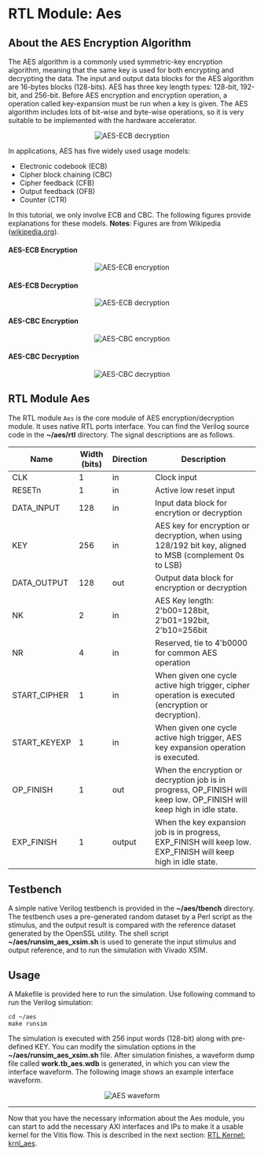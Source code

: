 # RTL Module: Aes

## About the AES Encryption Algorithm

The AES algorithm is a commonly used symmetric-key encryption algorithm, meaning that the same key is used for both encrypting and decrypting the data. The input and output data blocks for the AES algorithm are 16-bytes blocks (128-bits). AES has three key length types: 128-bit, 192-bit, and 256-bit. Before AES encryption and encryption operation, a operation called key-expansion must be run when a key is given. The AES algorithm includes lots of bit-wise and byte-wise operations, so it is very suitable to be implemented with the hardware accelerator.

<div align="center">
<img src="./images/aes_core.svg" alt="AES-ECB decryption" >
</div>

In applications, AES has five widely used usage models:

 * Electronic codebook (ECB)
 * Cipher block chaining (CBC)
 * Cipher feedback (CFB)
 * Output feedback (OFB)
 * Counter (CTR)

In this tutorial, we only involve ECB and CBC. The following figures provide explanations for these models.
**Notes**: Figures are from Wikipedia ([wikipedia.org](wikipedia.org)).

#### AES-ECB Encryption
<div align="center">
<img src="./images/ECB_encryption.svg" alt="AES-ECB encryption" >
</div>

#### AES-ECB Decryption
<div align="center">
<img src="./images/ECB_decryption.svg" alt="AES-ECB decryption" >
</div>

#### AES-CBC Encryption
<div align="center">
<img src="./images/CBC_encryption.svg" alt="AES-CBC encryption" >
</div>

#### AES-CBC Decryption
<div align="center">
<img src="./images/CBC_decryption.svg" alt="AES-CBC decryption" >
</div>

## RTL Module Aes

The RTL module ```Aes``` is the core module of AES encryption/decryption module. It uses native RTL ports interface. You can find the Verilog source code in the **~/aes/rtl** directory. The signal descriptions are as follows.

|Name       |Width (bits)   |Direction  |Description|
|----       |----           |----       |----       |
|CLK        |1              |in         |Clock input|
|RESETn     |1              |in         |Active low reset input|
|DATA_INPUT |128            |in         |Input data block for encrytion or decryption|
|KEY        |256            |in         |AES key for encryption or decryption, when using 128/192 bit key, aligned to MSB (complement 0s to LSB)|
|DATA_OUTPUT|128            |out        |Output data block for encryption or decryption|
|NK         |2              |in         |AES Key length: 2'b00=128bit, 2'b01=192bit, 2'b10=256bit|
|NR         |4              |in         |Reserved, tie to 4'b0000 for common AES operation|
|START_CIPHER|1             |in         |When given one cycle active high trigger, cipher operation is executed (encryption or decryption).|
|START_KEYEXP|1             |in         |When given one cycle active high trigger, AES key expansion operation is executed.|
|OP_FINISH  |1              |out        |When the encryption or decryption job is in progress, OP_FINISH will keep low. OP_FINISH will keep high in idle state.|
|EXP_FINISH |1              |output     |When the key expansion job is in progress, EXP_FINISH will keep low. EXP_FINISH will keep high in idle state.|

## Testbench

A simple native Verilog testbench is provided in the **~/aes/tbench** directory. The testbench uses a pre-generated random dataset by a Perl script as the stimulus, and the output result is compared with the reference dataset generated by the OpenSSL utility. The shell script **~/aes/runsim_aes_xsim.sh** is used to generate the input stimulus and output reference, and to run the simulation with Vivado XSIM.

## Usage

A Makefile is provided here to run the simulation. Use following command to run the Verilog simulation:

```
cd ~/aes
make runsim
```

The simulation is executed with 256 input words (128-bit) along with pre-defined KEY. You can modify the simulation options in the **~/aes/runsim_aes_xsim.sh** file. After simulation finishes, a waveform dump file called **work.tb_aes.wdb** is generated, in which you can view the interface waveform. The following image shows an example interface waveform.

<div align="center">
<img src="./images/aes_waveform.png" alt="AES waveform" >
</div>

---

Now that you have the necessary information about the Aes module, you can start to add the necessary AXI interfaces and IPs to make it a usable kernel for the Vitis flow. This is described in the next section: [RTL Kernel: krnl_aes](./krnl_aes.md).
